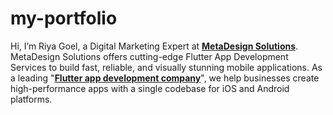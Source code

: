# my-portfolio
Hi, I’m Riya Goel, a Digital Marketing Expert at **[MetaDesign Solutions]((https://www.metadesignsolutions.com/))**. MetaDesign Solutions offers cutting-edge Flutter App Development Services to build fast, reliable, and visually stunning mobile applications. As a leading "**[Flutter app development company](https://metadesignsolutions.com/technology/flutter-app-development-company/)**", we help businesses create high-performance apps with a single codebase for iOS and Android platforms.
